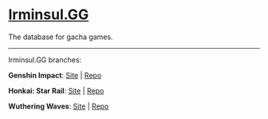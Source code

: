 # **[Irminsul.GG](https://irminsul.gg/)**

The database for gacha games.

---

Irminsul.GG branches:

**Genshin Impact**: [Site](https://genshin.irminsul.gg/) | [Repo](https://github.com/bcheung98/project-irminsul)

**Honkai: Star Rail**: [Site](https://hsr.irminsul.gg/) | [Repo](https://github.com/bcheung98/project-stellaron)

**Wuthering Waves**: [Site](https://wuwa.irminsul.gg/) | [Repo](https://github.com/bcheung98/project-tacetite)